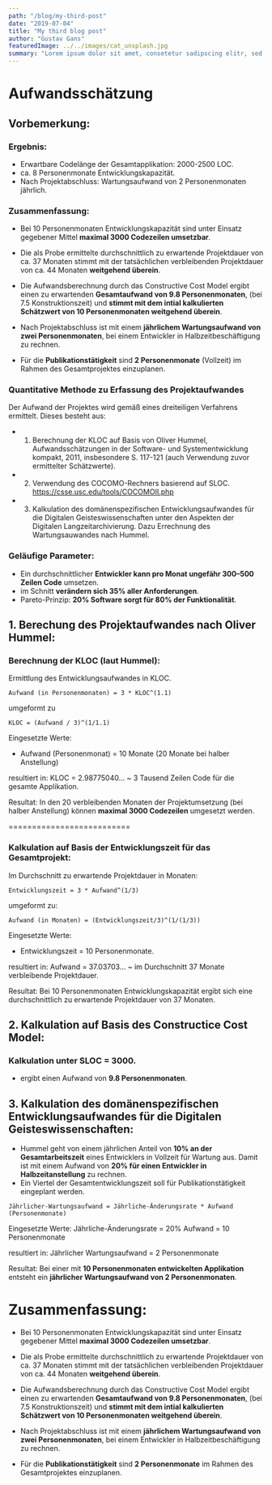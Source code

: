 ```yaml
---
path: "/blog/my-third-post"
date: "2019-07-04"
title: "My third blog post"
author: "Gustav Gans"
featuredImage: ../../images/cat_unsplash.jpg
summary: "Lorem ipsum dolor sit amet, consetetur sadipscing elitr, sed diam nonumy eirmod tempor invidunt ut labore et dolore magna aliquyam erat, sed diam voluptua. At vero eos et accusam et justo duo dolores et ea rebum. Stet clita kasd"
---
```



# Aufwandsschätzung

## Vorbemerkung: 

### Ergebnis:
- Erwartbare Codelänge der Gesamtapplikation: 2000-2500 LOC.
- ca. 8 Personenmonate Entwicklungskapazität.
- Nach Projektabschluss: Wartungsaufwand von 2 Personenmonaten jährlich. 


### Zusammenfassung:

- Bei 10 Personenmonaten Entwicklungskapazität sind unter Einsatz gegebener Mittel __maximal 3000 Codezeilen umsetzbar__.
- Die als Probe ermittelte durchschnittlich zu erwartende Projektdauer von ca. 37 Monaten stimmt mit der tatsächlichen 
  verbleibenden Projektdauer von ca. 44 Monaten __weitgehend überein__.
- Die Aufwandsberechnung durch das Constructive Cost Model ergibt einen zu erwartenden __Gesamtaufwand von 9.8 Personenmonaten__, 
  (bei 7.5 Konstruktionszeit) und __stimmt mit dem intial kalkulierten Schätzwert von 10 Personenmonaten weitgehend überein__. 

- Nach Projektabschluss ist mit einem __jährlichem Wartungsaufwand von zwei Personenmonaten__, bei einem Entwickler in Halbzeitbeschäftigung zu rechnen.
- Für die __Publikationstätigkeit__ sind __2 Personenmonate__ (Vollzeit) im Rahmen des Gesamtprojektes einzuplanen. 


### Quantitative Methode zu Erfassung des Projektaufwandes

Der Aufwand der Projektes wird gemäß eines dreiteiligen Verfahrens ermittelt.
Dieses besteht aus:
- 1. Berechnung  der KLOC auf Basis von Oliver Hummel, Aufwandsschätzungen in der Software- und Systementwicklung kompakt, 2011, insbesondere S. 117-121 (auch Verwendung zuvor ermittelter Schätzwerte).
- 2. Verwendung des COCOMO-Rechners basierend auf SLOC. https://csse.usc.edu/tools/COCOMOII.php
- 3. Kalkulation des domänenspezifischen Entwicklungsaufwandes für die Digitalen Geisteswissenschaften unter den Aspekten der Digitalen Langzeitarchivierung. Dazu Errechnung des Wartungsauwandes nach Hummel. 


### Geläufige Parameter:

- Ein durchschnittlicher __Entwickler kann pro Monat ungefähr 300–500 Zeilen Code__ umsetzen. 
- im Schnitt __verändern sich 35% aller Anforderungen__.
- Pareto-Prinzip: __20% Software sorgt für 80% der Funktionalität__.


## 1. Berechung des Projektaufwandes nach Oliver Hummel:

### Berechnung der KLOC (laut Hummel):

Ermittlung des Entwicklungsaufwandes in KLOC. 

```
Aufwand (in Personenmonaten) = 3 * KLOC^(1.1)

```

umgeformt zu

```
KLOC = (Aufwand / 3)^(1/1.1)

```

Eingesetzte Werte:
- Aufwand (Personenmonat) = 10 Monate (20 Monate bei halber Anstellung)

resultiert in:
KLOC = 2.98775040... ~ 3 Tausend Zeilen Code für die gesamte Applikation.

Resultat:
In den 20 verbleibenden Monaten der Projektumsetzung (bei halber Anstellung) können 
__maximal 3000 Codezeilen__ umgesetzt werden.


==========================

### Kalkulation auf Basis der Entwicklungszeit für das Gesamtprojekt: 


Im Durchschnitt zu erwartende Projektdauer in Monaten: 

```
Entwicklungszeit = 3 * Aufwand^(1/3)

```

umgeformt zu:

```
Aufwand (in Monaten) = (Entwicklungszeit/3)^(1/(1/3))

```

Eingesetzte Werte:
- Entwicklungszeit = 10 Personenmonate.

resultiert in:
Aufwand =  37.03703... ~ im Durchschnitt 37 Monate verbleibende Projektdauer.

Resultat:
Bei 10 Personenmonaten Entwicklungskapazität ergibt sich eine durchschnittlich zu erwartende
Projektdauer von 37 Monaten.


## 2. Kalkulation auf Basis des Constructice Cost Model:

### Kalkulation unter SLOC = 3000.
- ergibt einen Aufwand von __9.8 Personenmonaten__.


## 3. Kalkulation des domänenspezifischen Entwicklungsaufwandes für die Digitalen Geisteswissenschaften:

- Hummel geht von einem jährlichen Anteil von __10% an der Gesamtarbeitszeit__ eines Entwicklers in Vollzeit für Wartung aus. Damit ist mit einem Aufwand von __20% für einen Entwickler in Halbzeitanstellung__ zu rechnen. 
- Ein Viertel der Gesamtentwicklungszeit soll für Publikationstätigkeit eingeplant werden.


```
Jährlicher-Wartungsaufwand = Jährliche-Änderungsrate * Aufwand (Personenmonate)

```

Eingesetzte Werte: 
Jährliche-Änderungsrate = 20%
Aufwand = 10 Personenmonate

resultiert in:
Jährlicher Wartungsaufwand =  2 Personenmonate

Resultat:
Bei einer mit __10 Personenmonaten entwickelten Applikation__ entsteht ein __jährlicher Wartungsaufwand von 2 Personenmonaten__.


# Zusammenfassung:

- Bei 10 Personenmonaten Entwicklungskapazität sind unter Einsatz gegebener Mittel __maximal 3000 Codezeilen umsetzbar__.
- Die als Probe ermittelte durchschnittlich zu erwartende Projektdauer von ca. 37 Monaten stimmt mit der tatsächlichen 
  verbleibenden Projektdauer von ca. 44 Monaten __weitgehend überein__.
- Die Aufwandsberechnung durch das Constructive Cost Model ergibt einen zu erwartenden __Gesamtaufwand von 9.8 Personenmonaten__, 
  (bei 7.5 Konstruktionszeit) und __stimmt mit dem intial kalkulierten Schätzwert von 10 Personenmonaten weitgehend überein__. 

- Nach Projektabschluss ist mit einem __jährlichem Wartungsaufwand von zwei Personenmonaten__, bei einem Entwickler in Halbzeitbeschäftigung zu rechnen.
- Für die __Publikationstätigkeit__ sind __2 Personenmonate__ im Rahmen des Gesamtprojektes einzuplanen. 


